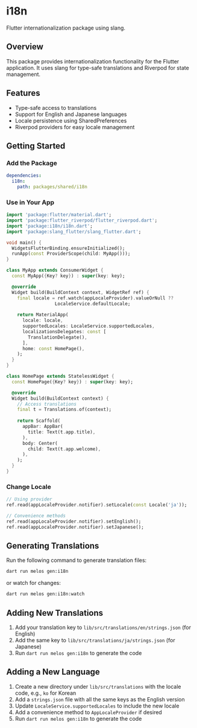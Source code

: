 # i18n

Flutter internationalization package using slang.

## Overview

This package provides internationalization functionality for the Flutter application. It uses slang for type-safe translations and Riverpod for state management.

## Features

- Type-safe access to translations
- Support for English and Japanese languages
- Locale persistence using SharedPreferences
- Riverpod providers for easy locale management

## Getting Started

### Add the Package

```yaml
dependencies:
  i18n:
    path: packages/shared/i18n
```

### Use in Your App

```dart
import 'package:flutter/material.dart';
import 'package:flutter_riverpod/flutter_riverpod.dart';
import 'package:i18n/i18n.dart';
import 'package:slang_flutter/slang_flutter.dart';

void main() {
  WidgetsFlutterBinding.ensureInitialized();
  runApp(const ProviderScope(child: MyApp()));
}

class MyApp extends ConsumerWidget {
  const MyApp({Key? key}) : super(key: key);

  @override
  Widget build(BuildContext context, WidgetRef ref) {
    final locale = ref.watch(appLocaleProvider).valueOrNull ?? 
                  LocaleService.defaultLocale;
    
    return MaterialApp(
      locale: locale,
      supportedLocales: LocaleService.supportedLocales,
      localizationsDelegates: const [
        TranslationDelegate(),
      ],
      home: const HomePage(),
    );
  }
}

class HomePage extends StatelessWidget {
  const HomePage({Key? key}) : super(key: key);

  @override
  Widget build(BuildContext context) {
    // Access translations
    final t = Translations.of(context);
    
    return Scaffold(
      appBar: AppBar(
        title: Text(t.app.title),
      ),
      body: Center(
        child: Text(t.app.welcome),
      ),
    );
  }
}
```

### Change Locale

```dart
// Using provider
ref.read(appLocaleProvider.notifier).setLocale(const Locale('ja'));

// Convenience methods
ref.read(appLocaleProvider.notifier).setEnglish();
ref.read(appLocaleProvider.notifier).setJapanese();
```

## Generating Translations

Run the following command to generate translation files:

```bash
dart run melos gen:i18n
```

or watch for changes:

```bash
dart run melos gen:i18n:watch
```

## Adding New Translations

1. Add your translation key to `lib/src/translations/en/strings.json` (for English)
2. Add the same key to `lib/src/translations/ja/strings.json` (for Japanese)
3. Run `dart run melos gen:i18n` to generate the code

## Adding a New Language

1. Create a new directory under `lib/src/translations` with the locale code, e.g., `ko` for Korean
2. Add a `strings.json` file with all the same keys as the English version
3. Update `LocaleService.supportedLocales` to include the new locale
4. Add a convenience method to `AppLocaleProvider` if desired
5. Run `dart run melos gen:i18n` to generate the code
